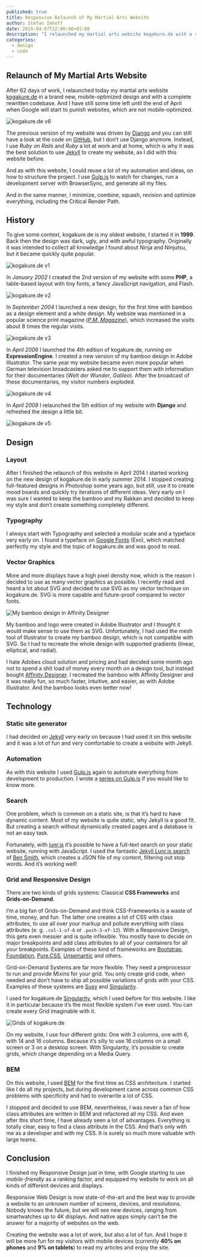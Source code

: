 ```yaml
---
published: true
title: Responsive Relaunch of My Martial Arts Website
author: Stefan Imhoff
date: 2015-04-07T22:00:00+01:00
description: "I relaunched my martial arts website kogakure.de with a responsive design. This article gives an overview on the process of creating my website: Design, Typography, Vector Graphics, Jekyll, Grids, Responsive Design and BEM."
categories:
  - design
  - code
---
```


## Relaunch of My Martial Arts Website

After 62 days of work, I relaunched today my martial arts website [kogakure.de](https://www.kogakure.de/) in a brand new, mobile-optimized design and with a complete rewritten codebase. And I have still some time left until the end of April when Google will start to punish websites, which are not mobile-optimized.

![kogakure.de v6](/assets/images/posts/kogakure-de-relaunch.jpg "kogakure.de v6")

The previous version of my website was driven by [Django](https://www.djangoproject.com/) and you can still have a look at the code on [GitHub](https://github.com/kogakure/django-kogakure.de), but I don’t use Django anymore. Instead, I use _Ruby on Rails_ and _Ruby_ a lot at work and at home, which is why it was the best solution to use [Jekyll](https://jekyllrb.com/) to create my website, as I did with this website before.

And as with this website, I could reuse a lot of my automation and ideas, on how to structure the project. I use [Gulp.js](https://gulpjs.com/) to watch for changes, run a development server with BrowserSync, and generate all my files.

And in the same manner, I minimize, combine, squash, revision and optimize everything, including the Critical Render Path.

## History

To give some context, kogakure.de is my oldest website, I started it in **1999**. Back then the design was dark, ugly, and with awful typography. Originally it was intended to collect all knowledge I found about Ninja and Ninjutsu, but it became quickly quite popular.

![kogakure.de v1](/assets/images/posts/kogakure-de-v1.jpg "kogakure.de v1")

In _January 2002_ I created the 2nd version of my website with some **PHP**, a table-based layout with tiny fonts, a fancy JavaScript navigation, and Flash.

![kogakure.de v2](/assets/images/posts/kogakure-de-v2.jpg "kogakure.de v2")

In _September 2004_ I launched a new design, for the first time with bamboo as a design element and a white design. My website was mentioned in a popular science print magazine (<cite>[P.M. Magazine](https://www.pm-magazin.de/)</cite>), which increased the visits about 8 times the regular visits.

![kogakure.de v3](/assets/images/posts/kogakure-de-v3.jpg "kogakure.de v3")

In _April 2006_ I launched the 4th edition of kogakure.de, running on **ExpressionEngine**. I created a new version of my bamboo design in Adobe Illustrator. The same year my website became even more popular when German television broadcasters asked me to support them with information for their documentaries (<cite>Welt der Wunder</cite>, <cite>Galileo</cite>). After the broadcast of these documentaries, my visitor numbers exploded.

![kogakure.de v4](/assets/images/posts/kogakure-de-v4.jpg "kogakure.de v4")

In _April 2008_ I relaunched the 5th edition of my website with **Django** and refreshed the design a little bit.

![kogakure.de v5](/assets/images/posts/kogakure-de-v5.jpg "kogakure.de v5")

## Design

### Layout

After I finished the relaunch of this website in April 2014 I started working on the new design of kogakure.de in early summer 2014. I stopped creating full-featured designs in Photoshop some years ago, but still, use it to create mood boards and quickly try iterations of different ideas. Very early on I was sure I wanted to keep the bamboo and my Rakkan and decided to keep my style and don’t create something completely different.

### Typography

I always start with Typography and selected a modular scale and a typeface very early on. I found a typeface on [Google Fonts](https://fonts.google.com) (Exo), which matched perfectly my style and the topic of kogakure.de and was good to read.

### Vector Graphics

More and more displays have a high pixel density now, which is the reason I decided to use as many vector graphics as possible. I recently read and heard a lot about SVG and decided to use SVG as my vector technique on kogakure.de. SVG is more capable and future-proof compared to vector fonts.

![My bamboo design in Affinity Designer](/assets/images/posts/kogakure-de-bamboo-affinity-designer.jpg "My bamboo design in Affinity Designer")

My bamboo and logo were created in Adobe Illustrator and I thought it would make sense to use them as SVG. Unfortunately, I had used the mesh tool of Illustrator to create my bamboo design, which is not compatible with SVG. So I had to recreate the whole design with supported gradients (linear, elliptical, and radial).

I hate Adobes cloud solution and pricing and had decided some month ago not to spend a shit load of money every month on a design tool, but instead bought [Affinity Designer](https://affinity.serif.com/). I recreated the bamboo with Affinity Designer and it was really fun, so much faster, intuitive, and easier, as with Adobe Illustrator. And the bamboo looks even better now!

## Technology

### Static site generator

I had decided on [Jekyll](https://jekyllrb.com/) very early on because I had used it on this website and it was a lot of fun and very comfortable to create a website with Jekyll.

### Automation

As with this website I used [Gulp.js](https://gulpjs.com/) again to automate everything from development to production. I wrote a [series on Gulp.js](/series/gulp/) if you would like to know more.

### Search

One problem, which is common on a static site, is that it’s hard to have dynamic content. Most of my website is quite static, why Jekyll is a good fit. But creating a search without dynamically created pages and a database is not an easy task.

Fortunately, with [lunr.js](https://lunrjs.com/) it’s possible to have a full-text search on your static website, running with JavaScript. I used the fantastic [Jekyll Lunr.js search](https://github.com/slashdotdash/jekyll-lunr-js-search) of [Ben Smith](https://github.com/slashdotdash), which creates a JSON file of my content, filtering out stop words. And it’s working well!

### Grid and Responsive Design

There are two kinds of grids systems: Classical **CSS Frameworks** and **Grids-on-Demand**.

I’m a big fan of Grids-on-Demand and think CSS-Frameworks is a waste of time, money, and fun. The latter one creates a lot of CSS with class attributes, to use all over your markup and pollute everything with class attributes (e. g. `.col-1-of-6` or `.push-3-of-12`). With a Responsive Design, this gets even messier and is quite inflexible. You mostly have to decide on major breakpoints and add class attributes to all of your containers for all your breakpoints. Examples of these kind of frameworks are [Bootstrap](http://getbootstrap.com/), [Foundation](https://foundation.zurb.com/), [Pure.CSS](https://purecss.io/), [Unsemantic](https://unsemantic.com/) and others.

Grid-on-Demand Systems are far more flexible. They need a preprocessor to run and provide Mixins for your grid. You only create grid code, when needed and don’t have to ship all possible variations of grids with your CSS. Examples of these systems are [Susy](http://susy.oddbird.net/) and [Singularity](https://github.com/at-import/Singularity).

I used for kogakure.de [Singularity](https://github.com/at-import/Singularity), which I used before for this website. I like it in particular because it’s the most flexible system I’ve ever used. You can create every Grid imaginable with it.

![Grids of kogakure.de](/assets/images/posts/kogakure-de-grids.jpg "4 different grids depending on the viewport size")

On my website, I use four different grids: One with 3 columns, one with 6, with 14 and 16 columns. Because it’s silly to use 16 columns on a small screen or 3 on a desktop screen. With Singularity, it’s possible to create grids, which change depending on a Media Query.

### BEM

On this website, I used [BEM](https://en.bem.info/) for the first time as CSS architecture. I started like I do all my projects, but during development came across common CSS problems with specificity and had to overwrite a lot of CSS.

I stopped and decided to use BEM, nevertheless, I was never a fan of how class attributes are written in BEM and refactored all my CSS. And even after this short time, I have already seen a lot of advantages. Everything is totally clear, easy to find a class attribute in the CSS. And that’s only with me as a developer and with my CSS. It is surely so much more valuable with large teams.

## Conclusion

I finished my Responsive Design just in time, with Google starting to use _mobile-friendly_ as a ranking factor, and equipped my website to work on all kinds of different devices and displays.

Responsive Web Design is now state-of-the-art and the best way to provide a website to an unknown number of screens, devices, and resolutions. Nobody knows the future, but we will see new devices, ranging from smartwatches up to 4K displays. And native apps simply can’t be the answer for a majority of websites on the web.

Creating the website was a lot of work, but also a lot of fun. And I hope it will be more fun for my visitors with mobile devices (currently **40% on phones** and **9% on tablets**) to read my articles and enjoy the site.
